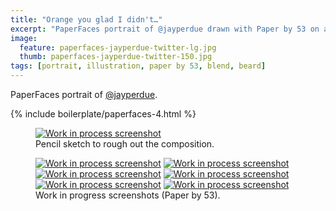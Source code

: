 ```yaml
---
title: "Orange you glad I didn't…"
excerpt: "PaperFaces portrait of @jayperdue drawn with Paper by 53 on an iPad."
image: 
  feature: paperfaces-jayperdue-twitter-lg.jpg
  thumb: paperfaces-jayperdue-twitter-150.jpg
tags: [portrait, illustration, paper by 53, blend, beard]
---
```


PaperFaces portrait of [@jayperdue](http://twitter.com/jayperdue).

{% include boilerplate/paperfaces-4.html %}

<figure>
  <a href="{{ site.url }}/images/paperfaces-jayperdue-process-1-lg.jpg"><img src="{{ site.url }}/images/paperfaces-jayperdue-process-1-750.jpg" alt="Work in process screenshot"></a>
  <figcaption>Pencil sketch to rough out the composition.</figcaption>
</figure>

<figure class="half">
  <a href="{{ site.url }}/images/paperfaces-jayperdue-process-2-lg.jpg"><img src="{{ site.url }}/images/paperfaces-jayperdue-process-2-600.jpg" alt="Work in process screenshot"></a>
  <a href="{{ site.url }}/images/paperfaces-jayperdue-process-3-lg.jpg"><img src="{{ site.url }}/images/paperfaces-jayperdue-process-3-600.jpg" alt="Work in process screenshot"></a>
  <a href="{{ site.url }}/images/paperfaces-jayperdue-process-4-lg.jpg"><img src="{{ site.url }}/images/paperfaces-jayperdue-process-4-600.jpg" alt="Work in process screenshot"></a>
  <a href="{{ site.url }}/images/paperfaces-jayperdue-process-5-lg.jpg"><img src="{{ site.url }}/images/paperfaces-jayperdue-process-5-600.jpg" alt="Work in process screenshot"></a>
  <a href="{{ site.url }}/images/paperfaces-jayperdue-process-6-lg.jpg"><img src="{{ site.url }}/images/paperfaces-jayperdue-process-6-600.jpg" alt="Work in process screenshot"></a>
  <a href="{{ site.url }}/images/paperfaces-jayperdue-process-7-lg.jpg"><img src="{{ site.url }}/images/paperfaces-jayperdue-process-7-600.jpg" alt="Work in process screenshot"></a>
  <figcaption>Work in progress screenshots (Paper by 53).</figcaption>
</figure>